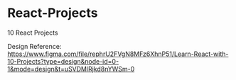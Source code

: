 # React-Projects
10 React Projects

Design Reference: https://www.figma.com/file/rephrU2FVgN8MFz6XhnP51/Learn-React-with-10-Projects?type=design&node-id=0-1&mode=design&t=uSVDMlRjkd8nYWSm-0
